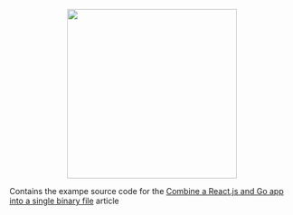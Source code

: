 <p align="center">
  <img width="300" height="300" src="https://cdn-images-1.medium.com/max/1600/1*u4KnqEio0EmeHotVtiwMTA.png">
</p>


Contains the exampe source code for the [Combine a React.js and Go app into a single binary file](https://medium.com/@chanioxaris/combine-a-react-js-and-go-app-into-a-single-binary-file-1260a109dd90) article
